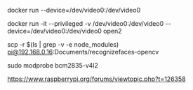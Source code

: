 docker run --device=/dev/video0:/dev/video0



docker run -it --privileged -v /dev/video0:/dev/video0 --device=/dev/video0:/dev/video0 open2

scp -r $(ls | grep -v -e node_modules) pi@192.168.0.16:Documents/recognizefaces-opencv

sudo modprobe bcm2835-v4l2

https://www.raspberrypi.org/forums/viewtopic.php?t=126358